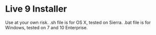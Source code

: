 # Live 9 Installer

Use at your own risk. .sh file is for OS X, tested on Sierra. .bat file is for Windows, tested on 7 and 10 Enterprise.
